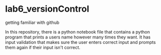 # lab6_versionControl
getting familiar with github

In this repository, there is a python notebook file that contains a python program that prints a users name however many times they want. It has input validation that makes sure the user enters correct input and prompts them again if their input isn't correct.
